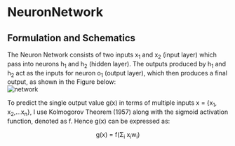 # NeuronNetwork
## Formulation and Schematics
The Neuron Network consists of two inputs x<sub>1</sub> and x<sub>2</sub> (input layer) which pass into neurons h<sub>1</sub> and h<sub>2</sub> (hidden layer).
The outputs produced by h<sub>1</sub> and h<sub>2</sub> act as the inputs for neuron o<sub>1</sub> (output layer), which then produces a final output,
as shown in the Figure below:<br/>
![network](https://victorzhou.com/27cf280166d7159c0465a58c68f99b39/network3.svg)

To predict the single output value g(x) in terms of multiple inputs x = {x<sub>1</sub>, x<sub>2</sub>,...x<sub>n</sub>}, I use Kolmogorov Theorem (1957) along with the sigmoid activation function, denoted as f. Hence g(x) can be expressed as:<br/>
                                         <p align="center"> g(x) = f(<span>&Sigma;</span><sub>i</sub> x<sub>i</sub>w<sub>i</sub>) </p>

